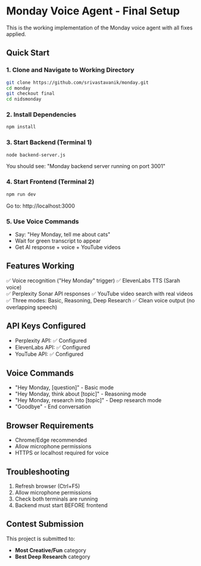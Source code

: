 # Monday Voice Agent - Final Setup

This is the working implementation of the Monday voice agent with all fixes applied.

## Quick Start

### 1. Clone and Navigate to Working Directory
```bash
git clone https://github.com/srivastavanik/monday.git
cd monday
git checkout final
cd nidsmonday
```

### 2. Install Dependencies
```bash
npm install
```

### 3. Start Backend (Terminal 1)
```bash
node backend-server.js
```
You should see: "Monday backend server running on port 3001"

### 4. Start Frontend (Terminal 2)
```bash
npm run dev
```
Go to: http://localhost:3000

### 5. Use Voice Commands
- Say: "Hey Monday, tell me about cats"
- Wait for green transcript to appear
- Get AI response + voice + YouTube videos

## Features Working
✅ Voice recognition ("Hey Monday" trigger)
✅ ElevenLabs TTS (Sarah voice)  
✅ Perplexity Sonar API responses
✅ YouTube video search with real videos
✅ Three modes: Basic, Reasoning, Deep Research
✅ Clean voice output (no overlapping speech)

## API Keys Configured
- Perplexity API: ✅ Configured
- ElevenLabs API: ✅ Configured  
- YouTube API: ✅ Configured

## Voice Commands
- "Hey Monday, [question]" - Basic mode
- "Hey Monday, think about [topic]" - Reasoning mode  
- "Hey Monday, research into [topic]" - Deep research mode
- "Goodbye" - End conversation

## Browser Requirements
- Chrome/Edge recommended
- Allow microphone permissions
- HTTPS or localhost required for voice

## Troubleshooting
1. Refresh browser (Ctrl+F5)
2. Allow microphone permissions
3. Check both terminals are running
4. Backend must start BEFORE frontend

## Contest Submission
This project is submitted to:
- **Most Creative/Fun** category
- **Best Deep Research** category 